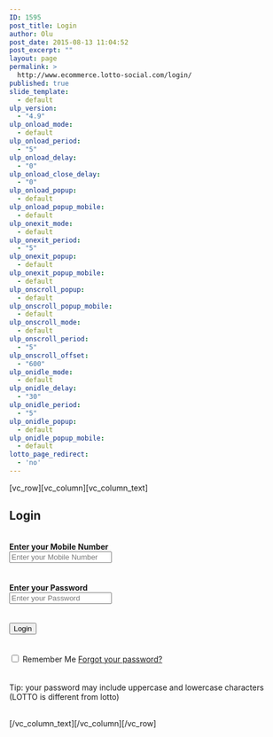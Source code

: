 ```yaml
---
ID: 1595
post_title: Login
author: Olu
post_date: 2015-08-13 11:04:52
post_excerpt: ""
layout: page
permalink: >
  http://www.ecommerce.lotto-social.com/login/
published: true
slide_template:
  - default
ulp_version:
  - "4.9"
ulp_onload_mode:
  - default
ulp_onload_period:
  - "5"
ulp_onload_delay:
  - "0"
ulp_onload_close_delay:
  - "0"
ulp_onload_popup:
  - default
ulp_onload_popup_mobile:
  - default
ulp_onexit_mode:
  - default
ulp_onexit_period:
  - "5"
ulp_onexit_popup:
  - default
ulp_onexit_popup_mobile:
  - default
ulp_onscroll_popup:
  - default
ulp_onscroll_popup_mobile:
  - default
ulp_onscroll_mode:
  - default
ulp_onscroll_period:
  - "5"
ulp_onscroll_offset:
  - "600"
ulp_onidle_mode:
  - default
ulp_onidle_delay:
  - "30"
ulp_onidle_period:
  - "5"
ulp_onidle_popup:
  - default
ulp_onidle_popup_mobile:
  - default
lotto_page_redirect:
  - 'no'
---
```

[vc_row][vc_column][vc_column_text]<script src="<?php echo get_template_directory_uri(); ?>/js/customLogin.js"></script>
<div class="col-md-12 whitePaper">
<h2 class="bold blue">Login</h2>
&nbsp;

<form id="Login-form2" class="form-horizontal" method="post" name="SeparateLoginForm">
<div class="col-md-8 col-md-offset-1">
<div class="form-group"><label class="col-sm-5 control-label"><strong>Enter your Mobile Number</strong></label>
<div class="col-sm-6"><input id="SeparateLoginForm_mobile" class="form-control" style="color: black;" maxlength="100" name="SeparateLoginForm[mobile]" type="text" value="" placeholder="Enter your Mobile Number" /></div>
&nbsp;

</div>
&nbsp;
<div class="form-group"><label class="col-sm-5 control-label"><strong>Enter your Password <span class="su-tooltip" title="" data-title="" data-my="bottom center" data-hasqtip="1" data-close="no" data-classes="su-qtip qtip-bootstrap su-qtip-size-default" data-behavior="hover" data-at="top center"><img class="infoPopUpModal" src="/wp-content/uploads/info.png" alt="" width="16" height="16" /></span></strong></label>
<div class="col-sm-6"><input id="SeparateLoginForm_password" class="form-control" style="color: black;" name="SeparateLoginForm[password]" type="password" value="" placeholder="Enter your Password" /></div>
&nbsp;

</div>
&nbsp;
<div class="form-group">
<div class="col-sm-6 col-sm-offset-5"><button id="login2" class="btn btn-primary popupLogin btn-block" type="button" onclick="return customValidation(separatepg);">Login</button><img class="loadSection" style="display: none;" src="http://lottosocial.s3.amazonaws.com/cms2/wp-content/uploads/2013/11/move-spinner.gif" alt="spinner" /></div>
&nbsp;

</div>
&nbsp;
<div class="form-group">
<div class="col-sm-5">
<div class="checkbox col-lg-offset-4"><label><input id="Separateremember" name="Separateremember" type="checkbox" /> Remember Me</label> <a href="/forgot-password">Forgot your password?</a></div>
&nbsp;

</div>
&nbsp;
<div class="col-sm-6">Tip: your password may include uppercase and lowercase characters (LOTTO is different from lotto)</div>
</div>
</div>
&nbsp;

</form></div>
[/vc_column_text][/vc_column][/vc_row]